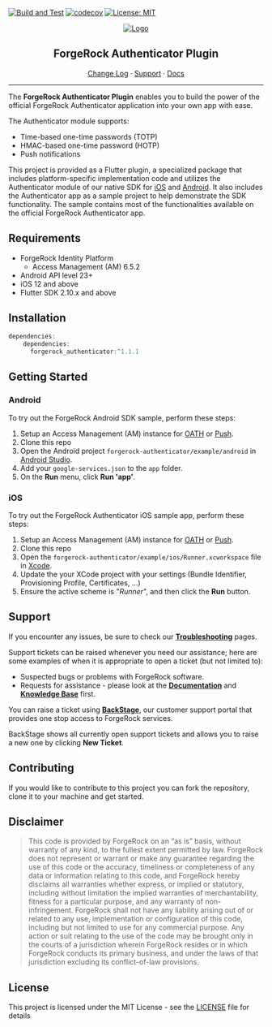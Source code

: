 [![Build and Test](https://github.com/ForgeRock/forgerock-flutter-plugins/actions/workflows/ci.yaml/badge.svg)](https://github.com/ForgeRock/forgerock-flutter-plugins/actions/workflows/ci.yaml)
[![codecov](https://codecov.io/github/ForgeRock/forgerock-flutter-plugins/branch/master/graph/badge.svg?token=AK5G8XOBHD)](https://codecov.io/github/ForgeRock/forgerock-flutter-plugins)
[![License: MIT](https://img.shields.io/badge/License-MIT-yellow.svg)](https://opensource.org/licenses/MIT)

<p align="center">
  <a href="https://github.com/ForgeRock">
    <img src="https://www.forgerock.com/themes/custom/forgerock/images/fr-logo-horz-color.svg" alt="Logo">
  </a>
  <center>
    <h2>ForgeRock Authenticator Plugin</h2>
  </center>
  <p align="center">
    <a href="./CHANGELOG.md">Change Log</a>
    ·
    <a href="#support">Support</a>
    ·
    <a href="#documentation" target="_blank">Docs</a>
  </p>
  <hr/>
</p>

The **ForgeRock Authenticator Plugin** enables you to build the power of the official ForgeRock Authenticator application into your own app with ease.

The Authenticator module supports:

- Time-based one-time passwords (TOTP)
- HMAC-based one-time password (HOTP)
- Push notifications

This project is provided as a Flutter plugin, a specialized package that includes platform-specific implementation code and utilizes the Authenticator module of our native SDK for [iOS](https://github.com/ForgeRock/forgerock-ios-sdk) and [Android](https://github.com/ForgeRock/forgerock-android-sdk). It also includes the Authenticator app as a sample project to help demonstrate the SDK functionality. The sample contains most of the functionalities available on the official ForgeRock Authenticator app.

## Requirements

* ForgeRock Identity Platform
  * Access Management (AM) 6.5.2
* Android API level 23+
* iOS 12 and above
* Flutter SDK 2.10.x and above

## Installation

```groovy
dependencies:
    dependencies:
      forgerock_authenticator:^1.1.1
```

## Getting Started

### Android

To try out the ForgeRock Android SDK sample, perform these steps:

1. Setup an Access Management (AM) instance for [OATH](https://backstage.forgerock.com/docs/am/7/authentication-guide/authn-mfa-about-oath.html) or [Push](https://backstage.forgerock.com/docs/am/7/authentication-guide/authn-mfa-about-push.html).
2. Clone this repo
3. Open the Android project `forgerock-authenticator/example/android` in [Android Studio](https://developer.android.com/studio).
4. Add your `google-services.json` to the `app` folder.
5. On the **Run** menu, click **Run 'app'**.

### iOS
To try out the ForgeRock Authenticator iOS sample app, perform these steps:

1. Setup an Access Management (AM) instance for [OATH](https://backstage.forgerock.com/docs/am/7/authentication-guide/authn-mfa-about-oath.html) or [Push](https://backstage.forgerock.com/docs/am/7/authentication-guide/authn-mfa-about-push.html).
2. Clone this repo
3. Open the `forgerock-authenticator/example/ios/Runner.xcworkspace` file in [Xcode](https://developer.apple.com/xcode/).
4. Update the your XCode project with your settings (Bundle Identifier, Provisioning Profile, Certificates, ...)
5. Ensure the active scheme is "_Runner_", and then click the **Run** button.

## Support

If you encounter any issues, be sure to check our **[Troubleshooting](https://backstage.forgerock.com/knowledge/kb/article/a79362752)** pages.

Support tickets can be raised whenever you need our assistance; here are some examples of when it is appropriate to open a ticket (but not limited to):

* Suspected bugs or problems with ForgeRock software.
* Requests for assistance - please look at the **[Documentation](https://sdks.forgerock.com)** and **[Knowledge Base](https://backstage.forgerock.com/knowledge/kb/home/g32324668)** first.

You can raise a ticket using **[BackStage](https://backstage.forgerock.com/support/tickets)**, our customer support portal that provides one stop access to ForgeRock services.

BackStage shows all currently open support tickets and allows you to raise a new one by clicking **New Ticket**.

## Contributing

If you would like to contribute to this project you can fork the repository, clone it to your machine and get started.

## Disclaimer

> This code is provided by ForgeRock on an “as is” basis, without warranty of any kind, to the fullest extent permitted by law. ForgeRock does not represent or warrant or make any guarantee regarding the use of this code or the accuracy, timeliness or completeness of any data or information relating to this code, and ForgeRock hereby disclaims all warranties whether express, or implied or statutory, including without limitation the implied warranties of merchantability, fitness for a particular purpose, and any warranty of non-infringement. ForgeRock shall not have any liability arising out of or related to any use, implementation or configuration of this code, including but not limited to use for any commercial purpose. Any action or suit relating to the use of the code may be brought only in the courts of a jurisdiction wherein ForgeRock resides or in which ForgeRock conducts its primary business, and under the laws of that jurisdiction excluding its conflict-of-law provisions.

## License

This project is licensed under the MIT License - see the [LICENSE](LICENSE) file for details
